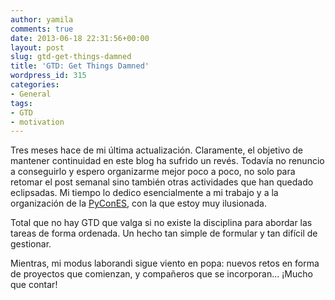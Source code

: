 ```yaml
---
author: yamila
comments: true
date: 2013-06-18 22:31:56+00:00
layout: post
slug: gtd-get-things-damned
title: 'GTD: Get Things Damned'
wordpress_id: 315
categories:
- General
tags:
- GTD
- motivation
---
```


Tres meses hace de mi última actualización. Claramente, el objetivo de mantener continuidad en este blog ha sufrido un revés. Todavía no renuncio a conseguirlo y espero organizarme mejor poco a poco, no solo para retomar el post semanal sino también otras actividades que han quedado eclipsadas. Mi tiempo lo dedico esencialmente a mi trabajo y a la organización de la [PyConES](http://2013.es.pycon.org), con la que estoy muy ilusionada.

Total que no hay GTD que valga si no existe la disciplina para abordar las tareas de forma ordenada. Un hecho tan simple de formular y tan difícil de gestionar.

Mientras, mi modus laborandi sigue viento en popa: nuevos retos en forma de proyectos que comienzan, y compañeros que se incorporan... ¡Mucho que contar!
